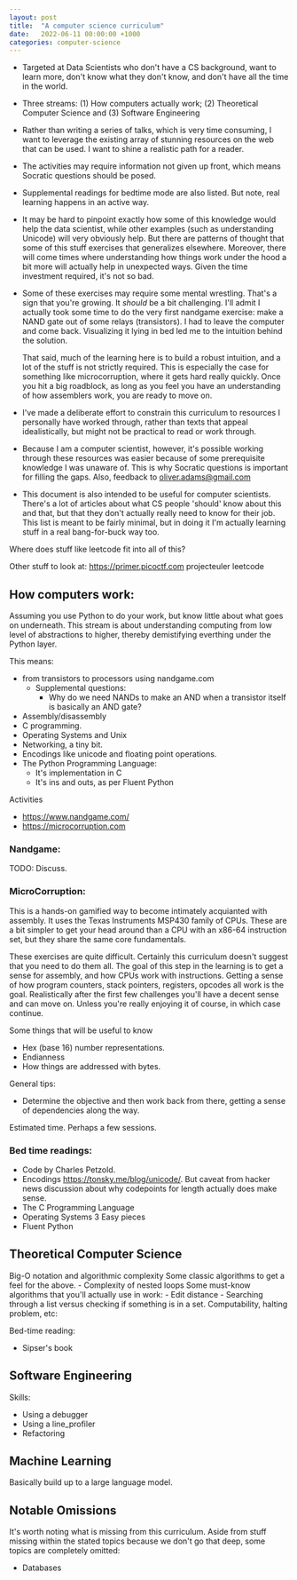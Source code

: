 ```yaml
---
layout: post
title:  "A computer science curriculum"
date:   2022-06-11 00:00:00 +1000
categories: computer-science
---
```


- Targeted at Data Scientists who don't have a CS background, want to learn more, don't know what
    they don't know, and don't have all the time in the world.
- Three streams: (1) How computers actually work; (2) Theoretical Computer Science and (3) Software
    Engineering
- Rather than writing a series of talks, which is very time consuming, I want to leverage the
    existing array of stunning resources on the web that can be used. I want to shine a realistic
    path for a reader.
- The activities may require information not given up front, which means Socratic questions should
    be posed.
- Supplemental readings for bedtime mode are also listed. But note, real learning happens in an
    active way.
- It may be hard to pinpoint exactly how some of this knowledge would help the data scientist, while
    other examples (such as understanding Unicode) will very obviously help. But there are patterns
    of thought that some of this stuff exercises that generalizes elsewhere. Moreover, there will
    come times where understanding how things work under the hood a bit more will actually help in
    unexpected ways. Given the time investment required, it's not so bad.
- Some of these exercises may require some mental wrestling. That's a sign that you're growing. It
    *should* be a bit challenging. I'll admit I actually took some time to do the very first
    nandgame exercise: make a NAND gate out of some relays (transistors). I had to leave the
    computer and come back. Visualizing it lying in bed led me to the intuition behind the solution.

    That said, much of the learning here is to build a robust intuition, and a lot of the stuff is
    not strictly required. This is especially the case for something like microcorruption, where it
    gets hard really quickly. Once you hit a big roadblock, as long as you feel you have an
    understanding of how assemblers work, you are ready to move on.

- I've made a deliberate effort to constrain this curriculum to resources I personally have worked
    through, rather than texts that appeal idealistically, but might not be practical to read or
    work through.
- Because I am a computer scientist, however, it's possible working through these resources was
    easier because of some prerequisite knowledge I was unaware of. This is why Socratic questions
    is important for filling the gaps. Also, feedback to oliver.adams@gmail.com
- This document is also intended to be useful for computer scientists. There's a lot of articles
    about what CS people 'should' know about this and that, but that they don't actually really need
    to know for their job. This list is meant to be fairly minimal, but in doing it I'm actually
    learning stuff in a real bang-for-buck way too.

Where does stuff like leetcode fit into all of this?

Other stuff to look at:
https://primer.picoctf.com
projecteuler
leetcode

## How computers work:

Assuming you use Python to do your work, but know little about what goes on underneath.
This stream is about understanding computing from low level of abstractions to higher, thereby
demistifying everthing under the Python layer.

This means:
- from transistors to processors using nandgame.com
    - Supplemental questions:
        - Why do we need NANDs to make an AND when a transistor itself is basically an AND gate?
- Assembly/disassembly
- C programming.
- Operating Systems and Unix
- Networking, a tiny bit.
- Encodings like unicode and floating point operations.
- The Python Programming Language:
    - It's implementation in C
    - It's ins and outs, as per Fluent Python


Activities
- https://www.nandgame.com/
- https://microcorruption.com

### Nandgame:

TODO: Discuss.

### MicroCorruption:

This is a hands-on gamified way to become intimately acquianted with assembly. It uses the Texas
Instruments MSP430 family of CPUs. These are a bit simpler to get your head around than a CPU with
an x86-64 instruction set, but they share the same core fundamentals.

These exercises are quite difficult. Certainly this curriculum doesn't suggest that you need to do
them all. The goal of this step in the learning is to get a sense for assembly, and how CPUs work
with instructions. Getting a sense of how program counters, stack pointers, registers, opcodes all
work is the goal. Realistically after the first few challenges you'll have a decent sense and can
move on. Unless you're really enjoying it of course, in which case continue.

Some things that will be useful to know
- Hex (base 16) number representations.
- Endianness
- How things are addressed with bytes.

General tips:
- Determine the objective and then work back from there, getting a sense of dependencies along the
  way.

Estimated time. Perhaps a few sessions.


### Bed time readings:
- Code by Charles Petzold.
- Encodings https://tonsky.me/blog/unicode/. But caveat from hacker news discussion about why
    codepoints for length actually does make sense.
- The C Programming Language
- Operating Systems 3 Easy pieces
- Fluent Python

## Theoretical Computer Science

Big-O notation and algorithmic complexity Some classic algorithms to get a feel for the above.
    - Complexity of nested loops
Some must-know algorithms that you'll actually use in work:
    - Edit distance
    - Searching through a list versus checking if something is in a set.
Computability, halting problem, etc:


Bed-time reading:
- Sipser's book


## Software Engineering

Skills:
- Using a debugger
- Using a line_profiler
- Refactoring

## Machine Learning

Basically build up to a large language model.

## Notable Omissions

It's worth noting what is missing from this curriculum. Aside from stuff missing within the stated
topics because we don't go that deep, some topics are completely omitted:
- Databases
